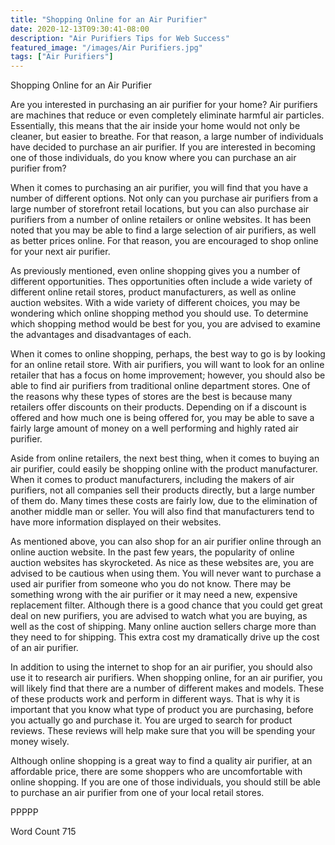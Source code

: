 ```yaml
---
title: "Shopping Online for an Air Purifier"
date: 2020-12-13T09:30:41-08:00
description: "Air Purifiers Tips for Web Success"
featured_image: "/images/Air Purifiers.jpg"
tags: ["Air Purifiers"]
---
```


Shopping Online for an Air Purifier 

Are you interested in purchasing an air purifier for your home?  Air purifiers are machines that reduce or even completely eliminate harmful air particles.  Essentially, this means that the air inside your home would not only be cleaner, but easier to breathe. For that reason, a large number of individuals have decided to purchase an air purifier.  If you are interested in becoming one of those individuals, do you know where you can purchase an air purifier from?

When it comes to purchasing an air purifier, you will find that you have a number of different options.  Not only can you purchase air purifiers from a large number of storefront retail locations, but you can also purchase air purifiers from a number of online retailers or online websites.  It has been noted that you may be able to find a large selection of air purifiers, as well as better prices online.  For that reason, you are encouraged to shop online for your next air purifier.

As previously mentioned, even online shopping gives you a number of different opportunities. Thes opportunities often include a wide variety of different online retail stores, product manufacturers, as well as online auction websites.  With a wide variety of different choices, you may be wondering which online shopping method you should use. To determine which shopping method would be best for you, you are advised to examine the advantages and disadvantages of each.

When it comes to online shopping, perhaps, the best way to go is by looking for an online retail store. With air purifiers, you will want to look for an online retailer that has a focus on home improvement; however, you should also be able to find air purifiers from traditional online department stores.  One of the reasons why these types of stores are the best is because many retailers offer discounts on their products.  Depending on if a discount is offered and how much one is being offered for, you may be able to save a fairly large amount of money on a well performing and highly rated air purifier.

Aside from online retailers, the next best thing, when it comes to buying an air purifier, could easily be shopping online with the product manufacturer. When it comes to product manufacturers, including the makers of air purifiers, not all companies sell their products directly, but a large number of them do. Many times these costs are fairly low, due to the elimination of another middle man or seller.  You will also find that manufacturers tend to have more information displayed on their websites.

As mentioned above, you can also shop for an air purifier online through an online auction website. In the past few years, the popularity of online auction websites has skyrocketed.  As nice as these websites are, you are advised to be cautious when using them. You will never want to purchase a used air purifier from someone who you do not know. There may be something wrong with the air purifier or it may need a new, expensive replacement filter.  Although there is a good chance that you could get great deal on new purifiers, you are advised to watch what you are buying, as well as the cost of shipping. Many online auction sellers charge more than they need to for shipping. This extra cost my dramatically drive up the cost of an air purifier.

In addition to using the internet to shop for an air purifier, you should also use it to research air purifiers.  When shopping online, for an air purifier, you will likely find that there are a number of different makes and models. These of these products work and perform in different ways.  That is why it is important that you know what type of product you are purchasing, before you actually go and purchase it.  You are urged to search for product reviews. These reviews will help make sure that you will be spending your money wisely.

Although online shopping is a great way to find a quality air purifier, at an affordable price, there are some shoppers who are uncomfortable with online shopping. If you are one of those individuals, you should still be able to purchase an air purifier from one of your local retail stores.

PPPPP

Word Count 715

